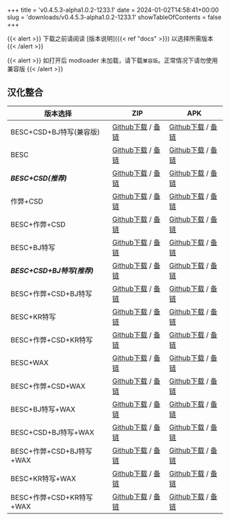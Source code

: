 
+++
title = 'v0.4.5.3-alpha1.0.2-1233.1'
date = 2024-01-02T14:58:41+00:00
slug = 'downloads/v0.4.5.3-alpha1.0.2-1233.1'
showTableOfContents = false
+++

{{< alert >}}
下载之前请阅读 [版本说明]({{< ref "docs" >}}) 以选择所需版本
{{< /alert >}}


{{< alert >}}
如打开后 modloader 未加载，请下载`兼容版`。正常情况下请勿使用兼容版
{{< /alert >}}

## 汉化整合

|         版本选择          |                                                                                                                                                                                ZIP                                                                                                                                                                                 |                                                                                                                                                                                APK                                                                                                                                                                                 |
|---------------------------|--------------------------------------------------------------------------------------------------------------------------------------------------------------------------------------------------------------------------------------------------------------------------------------------------------------------------------------------------------------------|--------------------------------------------------------------------------------------------------------------------------------------------------------------------------------------------------------------------------------------------------------------------------------------------------------------------------------------------------------------------|
|BESC+CSD+BJ特写(兼容版)    |[Github下载](https://github.com/sakarie9/DoL-Lyra/releases/download/v0.4.5.3-alpha1.0.2-1233.1/DoL-0.4.5.3-Lyra-a1.0.2-polyfill-besc-cheat-csd-sideviewbj-1233.1.zip ) / [备链](https://mirror.ghproxy.com/https://github.com/sakarie9/DoL-Lyra/releases/download/v0.4.5.3-alpha1.0.2-1233.1/DoL-0.4.5.3-Lyra-a1.0.2-polyfill-besc-cheat-csd-sideviewbj-1233.1.zip )|[Github下载](https://github.com/sakarie9/DoL-Lyra/releases/download/v0.4.5.3-alpha1.0.2-1233.1/DoL-0.4.5.3-Lyra-a1.0.2-polyfill-besc-cheat-csd-sideviewbj-1233.1.apk ) / [备链](https://mirror.ghproxy.com/https://github.com/sakarie9/DoL-Lyra/releases/download/v0.4.5.3-alpha1.0.2-1233.1/DoL-0.4.5.3-Lyra-a1.0.2-polyfill-besc-cheat-csd-sideviewbj-1233.1.apk )|
|BESC                       |[Github下载](https://github.com/sakarie9/DoL-Lyra/releases/download/v0.4.5.3-alpha1.0.2-1233.1/DoL-0.4.5.3-Lyra-a1.0.2-besc-1233.1.zip ) / [备链](https://mirror.ghproxy.com/https://github.com/sakarie9/DoL-Lyra/releases/download/v0.4.5.3-alpha1.0.2-1233.1/DoL-0.4.5.3-Lyra-a1.0.2-besc-1233.1.zip )                                                            |[Github下载](https://github.com/sakarie9/DoL-Lyra/releases/download/v0.4.5.3-alpha1.0.2-1233.1/DoL-0.4.5.3-Lyra-a1.0.2-besc-1233.1.apk ) / [备链](https://mirror.ghproxy.com/https://github.com/sakarie9/DoL-Lyra/releases/download/v0.4.5.3-alpha1.0.2-1233.1/DoL-0.4.5.3-Lyra-a1.0.2-besc-1233.1.apk )                                                            |
|***BESC+CSD(推荐)***       |[Github下载](https://github.com/sakarie9/DoL-Lyra/releases/download/v0.4.5.3-alpha1.0.2-1233.1/DoL-0.4.5.3-Lyra-a1.0.2-besc-csd-1233.1.zip ) / [备链](https://mirror.ghproxy.com/https://github.com/sakarie9/DoL-Lyra/releases/download/v0.4.5.3-alpha1.0.2-1233.1/DoL-0.4.5.3-Lyra-a1.0.2-besc-csd-1233.1.zip )                                                    |[Github下载](https://github.com/sakarie9/DoL-Lyra/releases/download/v0.4.5.3-alpha1.0.2-1233.1/DoL-0.4.5.3-Lyra-a1.0.2-besc-csd-1233.1.apk ) / [备链](https://mirror.ghproxy.com/https://github.com/sakarie9/DoL-Lyra/releases/download/v0.4.5.3-alpha1.0.2-1233.1/DoL-0.4.5.3-Lyra-a1.0.2-besc-csd-1233.1.apk )                                                    |
|作弊+CSD                   |[Github下载](https://github.com/sakarie9/DoL-Lyra/releases/download/v0.4.5.3-alpha1.0.2-1233.1/DoL-0.4.5.3-Lyra-a1.0.2-cheat-csd-1233.1.zip ) / [备链](https://mirror.ghproxy.com/https://github.com/sakarie9/DoL-Lyra/releases/download/v0.4.5.3-alpha1.0.2-1233.1/DoL-0.4.5.3-Lyra-a1.0.2-cheat-csd-1233.1.zip )                                                  |[Github下载](https://github.com/sakarie9/DoL-Lyra/releases/download/v0.4.5.3-alpha1.0.2-1233.1/DoL-0.4.5.3-Lyra-a1.0.2-cheat-csd-1233.1.apk ) / [备链](https://mirror.ghproxy.com/https://github.com/sakarie9/DoL-Lyra/releases/download/v0.4.5.3-alpha1.0.2-1233.1/DoL-0.4.5.3-Lyra-a1.0.2-cheat-csd-1233.1.apk )                                                  |
|BESC+作弊+CSD              |[Github下载](https://github.com/sakarie9/DoL-Lyra/releases/download/v0.4.5.3-alpha1.0.2-1233.1/DoL-0.4.5.3-Lyra-a1.0.2-besc-cheat-csd-1233.1.zip ) / [备链](https://mirror.ghproxy.com/https://github.com/sakarie9/DoL-Lyra/releases/download/v0.4.5.3-alpha1.0.2-1233.1/DoL-0.4.5.3-Lyra-a1.0.2-besc-cheat-csd-1233.1.zip )                                        |[Github下载](https://github.com/sakarie9/DoL-Lyra/releases/download/v0.4.5.3-alpha1.0.2-1233.1/DoL-0.4.5.3-Lyra-a1.0.2-besc-cheat-csd-1233.1.apk ) / [备链](https://mirror.ghproxy.com/https://github.com/sakarie9/DoL-Lyra/releases/download/v0.4.5.3-alpha1.0.2-1233.1/DoL-0.4.5.3-Lyra-a1.0.2-besc-cheat-csd-1233.1.apk )                                        |
|BESC+BJ特写                |[Github下载](https://github.com/sakarie9/DoL-Lyra/releases/download/v0.4.5.3-alpha1.0.2-1233.1/DoL-0.4.5.3-Lyra-a1.0.2-besc-sideviewbj-1233.1.zip ) / [备链](https://mirror.ghproxy.com/https://github.com/sakarie9/DoL-Lyra/releases/download/v0.4.5.3-alpha1.0.2-1233.1/DoL-0.4.5.3-Lyra-a1.0.2-besc-sideviewbj-1233.1.zip )                                      |[Github下载](https://github.com/sakarie9/DoL-Lyra/releases/download/v0.4.5.3-alpha1.0.2-1233.1/DoL-0.4.5.3-Lyra-a1.0.2-besc-sideviewbj-1233.1.apk ) / [备链](https://mirror.ghproxy.com/https://github.com/sakarie9/DoL-Lyra/releases/download/v0.4.5.3-alpha1.0.2-1233.1/DoL-0.4.5.3-Lyra-a1.0.2-besc-sideviewbj-1233.1.apk )                                      |
|***BESC+CSD+BJ特写(推荐)***|[Github下载](https://github.com/sakarie9/DoL-Lyra/releases/download/v0.4.5.3-alpha1.0.2-1233.1/DoL-0.4.5.3-Lyra-a1.0.2-besc-csd-sideviewbj-1233.1.zip ) / [备链](https://mirror.ghproxy.com/https://github.com/sakarie9/DoL-Lyra/releases/download/v0.4.5.3-alpha1.0.2-1233.1/DoL-0.4.5.3-Lyra-a1.0.2-besc-csd-sideviewbj-1233.1.zip )                              |[Github下载](https://github.com/sakarie9/DoL-Lyra/releases/download/v0.4.5.3-alpha1.0.2-1233.1/DoL-0.4.5.3-Lyra-a1.0.2-besc-csd-sideviewbj-1233.1.apk ) / [备链](https://mirror.ghproxy.com/https://github.com/sakarie9/DoL-Lyra/releases/download/v0.4.5.3-alpha1.0.2-1233.1/DoL-0.4.5.3-Lyra-a1.0.2-besc-csd-sideviewbj-1233.1.apk )                              |
|BESC+作弊+CSD+BJ特写       |[Github下载](https://github.com/sakarie9/DoL-Lyra/releases/download/v0.4.5.3-alpha1.0.2-1233.1/DoL-0.4.5.3-Lyra-a1.0.2-besc-cheat-csd-sideviewbj-1233.1.zip ) / [备链](https://mirror.ghproxy.com/https://github.com/sakarie9/DoL-Lyra/releases/download/v0.4.5.3-alpha1.0.2-1233.1/DoL-0.4.5.3-Lyra-a1.0.2-besc-cheat-csd-sideviewbj-1233.1.zip )                  |[Github下载](https://github.com/sakarie9/DoL-Lyra/releases/download/v0.4.5.3-alpha1.0.2-1233.1/DoL-0.4.5.3-Lyra-a1.0.2-besc-cheat-csd-sideviewbj-1233.1.apk ) / [备链](https://mirror.ghproxy.com/https://github.com/sakarie9/DoL-Lyra/releases/download/v0.4.5.3-alpha1.0.2-1233.1/DoL-0.4.5.3-Lyra-a1.0.2-besc-cheat-csd-sideviewbj-1233.1.apk )                  |
|BESC+KR特写                |[Github下载](https://github.com/sakarie9/DoL-Lyra/releases/download/v0.4.5.3-alpha1.0.2-1233.1/DoL-0.4.5.3-Lyra-a1.0.2-besc-sideviewkr-1233.1.zip ) / [备链](https://mirror.ghproxy.com/https://github.com/sakarie9/DoL-Lyra/releases/download/v0.4.5.3-alpha1.0.2-1233.1/DoL-0.4.5.3-Lyra-a1.0.2-besc-sideviewkr-1233.1.zip )                                      |[Github下载](https://github.com/sakarie9/DoL-Lyra/releases/download/v0.4.5.3-alpha1.0.2-1233.1/DoL-0.4.5.3-Lyra-a1.0.2-besc-sideviewkr-1233.1.apk ) / [备链](https://mirror.ghproxy.com/https://github.com/sakarie9/DoL-Lyra/releases/download/v0.4.5.3-alpha1.0.2-1233.1/DoL-0.4.5.3-Lyra-a1.0.2-besc-sideviewkr-1233.1.apk )                                      |
|BESC+作弊+CSD+KR特写       |[Github下载](https://github.com/sakarie9/DoL-Lyra/releases/download/v0.4.5.3-alpha1.0.2-1233.1/DoL-0.4.5.3-Lyra-a1.0.2-besc-cheat-csd-sideviewkr-1233.1.zip ) / [备链](https://mirror.ghproxy.com/https://github.com/sakarie9/DoL-Lyra/releases/download/v0.4.5.3-alpha1.0.2-1233.1/DoL-0.4.5.3-Lyra-a1.0.2-besc-cheat-csd-sideviewkr-1233.1.zip )                  |[Github下载](https://github.com/sakarie9/DoL-Lyra/releases/download/v0.4.5.3-alpha1.0.2-1233.1/DoL-0.4.5.3-Lyra-a1.0.2-besc-cheat-csd-sideviewkr-1233.1.apk ) / [备链](https://mirror.ghproxy.com/https://github.com/sakarie9/DoL-Lyra/releases/download/v0.4.5.3-alpha1.0.2-1233.1/DoL-0.4.5.3-Lyra-a1.0.2-besc-cheat-csd-sideviewkr-1233.1.apk )                  |
|BESC+WAX                   |[Github下载](https://github.com/sakarie9/DoL-Lyra/releases/download/v0.4.5.3-alpha1.0.2-1233.1/DoL-0.4.5.3-Lyra-a1.0.2-besc-wax-1233.1.zip ) / [备链](https://mirror.ghproxy.com/https://github.com/sakarie9/DoL-Lyra/releases/download/v0.4.5.3-alpha1.0.2-1233.1/DoL-0.4.5.3-Lyra-a1.0.2-besc-wax-1233.1.zip )                                                    |[Github下载](https://github.com/sakarie9/DoL-Lyra/releases/download/v0.4.5.3-alpha1.0.2-1233.1/DoL-0.4.5.3-Lyra-a1.0.2-besc-wax-1233.1.apk ) / [备链](https://mirror.ghproxy.com/https://github.com/sakarie9/DoL-Lyra/releases/download/v0.4.5.3-alpha1.0.2-1233.1/DoL-0.4.5.3-Lyra-a1.0.2-besc-wax-1233.1.apk )                                                    |
|BESC+作弊+CSD+WAX          |[Github下载](https://github.com/sakarie9/DoL-Lyra/releases/download/v0.4.5.3-alpha1.0.2-1233.1/DoL-0.4.5.3-Lyra-a1.0.2-besc-wax-cheat-csd-1233.1.zip ) / [备链](https://mirror.ghproxy.com/https://github.com/sakarie9/DoL-Lyra/releases/download/v0.4.5.3-alpha1.0.2-1233.1/DoL-0.4.5.3-Lyra-a1.0.2-besc-wax-cheat-csd-1233.1.zip )                                |[Github下载](https://github.com/sakarie9/DoL-Lyra/releases/download/v0.4.5.3-alpha1.0.2-1233.1/DoL-0.4.5.3-Lyra-a1.0.2-besc-wax-cheat-csd-1233.1.apk ) / [备链](https://mirror.ghproxy.com/https://github.com/sakarie9/DoL-Lyra/releases/download/v0.4.5.3-alpha1.0.2-1233.1/DoL-0.4.5.3-Lyra-a1.0.2-besc-wax-cheat-csd-1233.1.apk )                                |
|BESC+BJ特写+WAX            |[Github下载](https://github.com/sakarie9/DoL-Lyra/releases/download/v0.4.5.3-alpha1.0.2-1233.1/DoL-0.4.5.3-Lyra-a1.0.2-besc-wax-sideviewbj-1233.1.zip ) / [备链](https://mirror.ghproxy.com/https://github.com/sakarie9/DoL-Lyra/releases/download/v0.4.5.3-alpha1.0.2-1233.1/DoL-0.4.5.3-Lyra-a1.0.2-besc-wax-sideviewbj-1233.1.zip )                              |[Github下载](https://github.com/sakarie9/DoL-Lyra/releases/download/v0.4.5.3-alpha1.0.2-1233.1/DoL-0.4.5.3-Lyra-a1.0.2-besc-wax-sideviewbj-1233.1.apk ) / [备链](https://mirror.ghproxy.com/https://github.com/sakarie9/DoL-Lyra/releases/download/v0.4.5.3-alpha1.0.2-1233.1/DoL-0.4.5.3-Lyra-a1.0.2-besc-wax-sideviewbj-1233.1.apk )                              |
|BESC+CSD+BJ特写+WAX        |[Github下载](https://github.com/sakarie9/DoL-Lyra/releases/download/v0.4.5.3-alpha1.0.2-1233.1/DoL-0.4.5.3-Lyra-a1.0.2-besc-wax-csd-sideviewbj-1233.1.zip ) / [备链](https://mirror.ghproxy.com/https://github.com/sakarie9/DoL-Lyra/releases/download/v0.4.5.3-alpha1.0.2-1233.1/DoL-0.4.5.3-Lyra-a1.0.2-besc-wax-csd-sideviewbj-1233.1.zip )                      |[Github下载](https://github.com/sakarie9/DoL-Lyra/releases/download/v0.4.5.3-alpha1.0.2-1233.1/DoL-0.4.5.3-Lyra-a1.0.2-besc-wax-csd-sideviewbj-1233.1.apk ) / [备链](https://mirror.ghproxy.com/https://github.com/sakarie9/DoL-Lyra/releases/download/v0.4.5.3-alpha1.0.2-1233.1/DoL-0.4.5.3-Lyra-a1.0.2-besc-wax-csd-sideviewbj-1233.1.apk )                      |
|BESC+作弊+CSD+BJ特写+WAX   |[Github下载](https://github.com/sakarie9/DoL-Lyra/releases/download/v0.4.5.3-alpha1.0.2-1233.1/DoL-0.4.5.3-Lyra-a1.0.2-besc-wax-cheat-csd-sideviewbj-1233.1.zip ) / [备链](https://mirror.ghproxy.com/https://github.com/sakarie9/DoL-Lyra/releases/download/v0.4.5.3-alpha1.0.2-1233.1/DoL-0.4.5.3-Lyra-a1.0.2-besc-wax-cheat-csd-sideviewbj-1233.1.zip )          |[Github下载](https://github.com/sakarie9/DoL-Lyra/releases/download/v0.4.5.3-alpha1.0.2-1233.1/DoL-0.4.5.3-Lyra-a1.0.2-besc-wax-cheat-csd-sideviewbj-1233.1.apk ) / [备链](https://mirror.ghproxy.com/https://github.com/sakarie9/DoL-Lyra/releases/download/v0.4.5.3-alpha1.0.2-1233.1/DoL-0.4.5.3-Lyra-a1.0.2-besc-wax-cheat-csd-sideviewbj-1233.1.apk )          |
|BESC+KR特写+WAX            |[Github下载](https://github.com/sakarie9/DoL-Lyra/releases/download/v0.4.5.3-alpha1.0.2-1233.1/DoL-0.4.5.3-Lyra-a1.0.2-besc-wax-sideviewkr-1233.1.zip ) / [备链](https://mirror.ghproxy.com/https://github.com/sakarie9/DoL-Lyra/releases/download/v0.4.5.3-alpha1.0.2-1233.1/DoL-0.4.5.3-Lyra-a1.0.2-besc-wax-sideviewkr-1233.1.zip )                              |[Github下载](https://github.com/sakarie9/DoL-Lyra/releases/download/v0.4.5.3-alpha1.0.2-1233.1/DoL-0.4.5.3-Lyra-a1.0.2-besc-wax-sideviewkr-1233.1.apk ) / [备链](https://mirror.ghproxy.com/https://github.com/sakarie9/DoL-Lyra/releases/download/v0.4.5.3-alpha1.0.2-1233.1/DoL-0.4.5.3-Lyra-a1.0.2-besc-wax-sideviewkr-1233.1.apk )                              |
|BESC+作弊+CSD+KR特写+WAX   |[Github下载](https://github.com/sakarie9/DoL-Lyra/releases/download/v0.4.5.3-alpha1.0.2-1233.1/DoL-0.4.5.3-Lyra-a1.0.2-besc-wax-cheat-csd-sideviewkr-1233.1.zip ) / [备链](https://mirror.ghproxy.com/https://github.com/sakarie9/DoL-Lyra/releases/download/v0.4.5.3-alpha1.0.2-1233.1/DoL-0.4.5.3-Lyra-a1.0.2-besc-wax-cheat-csd-sideviewkr-1233.1.zip )          |[Github下载](https://github.com/sakarie9/DoL-Lyra/releases/download/v0.4.5.3-alpha1.0.2-1233.1/DoL-0.4.5.3-Lyra-a1.0.2-besc-wax-cheat-csd-sideviewkr-1233.1.apk ) / [备链](https://mirror.ghproxy.com/https://github.com/sakarie9/DoL-Lyra/releases/download/v0.4.5.3-alpha1.0.2-1233.1/DoL-0.4.5.3-Lyra-a1.0.2-besc-wax-cheat-csd-sideviewkr-1233.1.apk )          |
